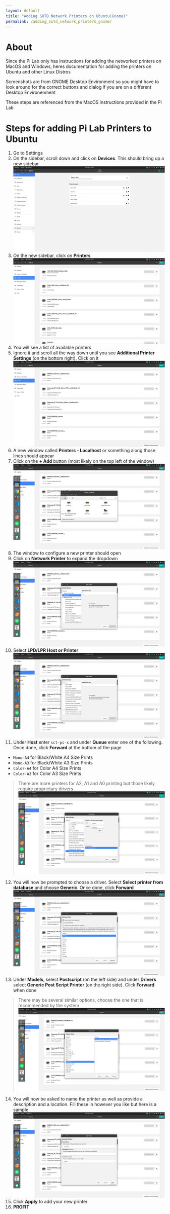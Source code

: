 ```yaml
---
layout: default
title: "Adding SUTD Network Printers on Ubuntu(Gnome)"
permalink: /adding_sutd_network_printers_gnome/
---
```


# About
Since the Pi Lab only has instructions for adding the networked printers on MacOS and Windows, heres documentation for adding the printers on Ubuntu and other Linux Distros

Screenshots are from GNOME Desktop Environment so you might have to look around for the correct buttons and dialog if you are on a different Desktop Environenment

These steps are referenced from the MacOS instructions provided in the Pi Lab

# Steps for adding Pi Lab Printers to Ubuntu
1. Go to Settings
2. On the sidebar, scroll down and click on **Devices**. This should bring up a new sidebar
![](select_devices.png)
3. On the new sidebar, click on **Printers**
![](select_printers.png)
4. You will see a list of available printers
5. Ignore it and scroll all the way down until you see **Additional Printer Settings** (on the bottom right). Click on it
![](select_additional_printer_settings.png)
6. A new window called **Printers - Localhost** or something along those lines should appear
7. Click on the  **+ Add** button (most likely on the top left of the window)
![](select_add.png)
8. The window to configure a new printer should open
9. Click on **Network Printer** to expand the dropdown
![](select_network_printer.png)
10. Select **LPD/LPR Host or Printer**
![](select_LPD_printer.png)
11. Under **Host** enter `sct-ps-x` and under **Queue** enter one of the following. Once done, click **Forward** at the bottom of the page
  + `Mono-A4` for Black/White A4 Size Prints
  + `Mono-A3` for Black/White A3 Size Prints
  + `Color-A4` for Color A4 Size Prints
  + `Color-A3` for Color A3 Size Prints
  > There are more printers for A2, A1 and A0 printing but those likely require proprietary drivers
![](enter_host.png)
12. You will now be prompted to choose a driver. Select **Select printer from database** and choose **Generic**. Once done, click **Forward**
![](select_driver1.png)
13. Under **Models**, select **Postscript** (on the left side) and under **Drivers** select **Generic Post Script Printer** (on the right side). Click **Forward** when done
  > There may be several similar options, choose the one that is recommended by the system
![](select_driver2.png)
14. You will now be asked to name the printer as well as provide a description and a location. Fill these in however you like but here is a sample
![](enter_name.png)
15. Click **Apply** to add your new printer
16. **PROFIT**
